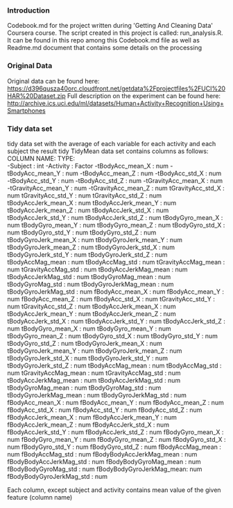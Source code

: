### Introduction
Codebook.md for the project written during 'Getting And Cleaning Data' Coursera course.
The script created in this project is called: run_analysis.R. It can be found in this repo among this Codebook.md
file as well as Readme.md document that contains some details on the processing

### Original Data
Original data can be found here: https://d396qusza40orc.cloudfront.net/getdata%2Fprojectfiles%2FUCI%20HAR%20Dataset.zip 
Full description on the experiment can be found here: http://archive.ics.uci.edu/ml/datasets/Human+Activity+Recognition+Using+Smartphones 

### Tidy data set
tidy data set with the average of each variable for each activity and each subject
the result tidy TidyMean data set contains columns as follows:</br>
COLUMN NAME:               TYPE:<br>
-Subject                  : int
-Activity                 : Factor
-tBodyAcc_mean_X          : num
-tBodyAcc_mean_Y          : num
-tBodyAcc_mean_Z          : num
-tBodyAcc_std_X           : num
-tBodyAcc_std_Y           : num
-tBodyAcc_std_Z           : num
-tGravityAcc_mean_X       : num
-tGravityAcc_mean_Y       : num
-tGravityAcc_mean_Z       : num
tGravityAcc_std_X        : num
tGravityAcc_std_Y        : num
tGravityAcc_std_Z        : num
tBodyAccJerk_mean_X      : num
tBodyAccJerk_mean_Y      : num
tBodyAccJerk_mean_Z      : num
tBodyAccJerk_std_X       : num
tBodyAccJerk_std_Y       : num
tBodyAccJerk_std_Z       : num
tBodyGyro_mean_X         : num
tBodyGyro_mean_Y         : num
tBodyGyro_mean_Z         : num
tBodyGyro_std_X          : num
tBodyGyro_std_Y          : num
tBodyGyro_std_Z          : num
tBodyGyroJerk_mean_X     : num
tBodyGyroJerk_mean_Y     : num
tBodyGyroJerk_mean_Z     : num
tBodyGyroJerk_std_X      : num
tBodyGyroJerk_std_Y      : num
tBodyGyroJerk_std_Z      : num
tBodyAccMag_mean         : num
tBodyAccMag_std          : num
tGravityAccMag_mean      : num
tGravityAccMag_std       : num
tBodyAccJerkMag_mean     : num
tBodyAccJerkMag_std      : num
tBodyGyroMag_mean        : num
tBodyGyroMag_std         : num
tBodyGyroJerkMag_mean    : num
tBodyGyroJerkMag_std     : num
fBodyAcc_mean_X          : num
fBodyAcc_mean_Y          : num
fBodyAcc_mean_Z          : num
fBodyAcc_std_X           : num
tGravityAcc_std_Y        : num
tGravityAcc_std_Z        : num
tBodyAccJerk_mean_X      : num
tBodyAccJerk_mean_Y      : num
tBodyAccJerk_mean_Z      : num
tBodyAccJerk_std_X       : num
tBodyAccJerk_std_Y       : num
tBodyAccJerk_std_Z       : num
tBodyGyro_mean_X         : num
tBodyGyro_mean_Y         : num
tBodyGyro_mean_Z         : num
tBodyGyro_std_X          : num
tBodyGyro_std_Y          : num
tBodyGyro_std_Z          : num
tBodyGyroJerk_mean_X     : num
tBodyGyroJerk_mean_Y     : num
tBodyGyroJerk_mean_Z     : num
tBodyGyroJerk_std_X      : num
tBodyGyroJerk_std_Y      : num
tBodyGyroJerk_std_Z      : num
tBodyAccMag_mean         : num
tBodyAccMag_std          : num
tGravityAccMag_mean      : num
tGravityAccMag_std       : num
tBodyAccJerkMag_mean     : num
tBodyAccJerkMag_std      : num
tBodyGyroMag_mean        : num
tBodyGyroMag_std         : num
tBodyGyroJerkMag_mean    : num
tBodyGyroJerkMag_std     : num
fBodyAcc_mean_X          : num
fBodyAcc_mean_Y          : num
fBodyAcc_mean_Z          : num
fBodyAcc_std_X           : num
fBodyAcc_std_Y           : num
fBodyAcc_std_Z           : num
fBodyAccJerk_mean_X      : num
fBodyAccJerk_mean_Y      : num
fBodyAccJerk_mean_Z      : num
fBodyAccJerk_std_X       : num
fBodyAccJerk_std_Y       : num
fBodyAccJerk_std_Z       : num
fBodyGyro_mean_X         : num
fBodyGyro_mean_Y         : num
fBodyGyro_mean_Z         : num
fBodyGyro_std_X          : num
fBodyGyro_std_Y          : num
fBodyGyro_std_Z          : num
fBodyAccMag_mean         : num
fBodyAccMag_std          : num
fBodyBodyAccJerkMag_mean : num
fBodyBodyAccJerkMag_std  : num
fBodyBodyGyroMag_mean    : num
fBodyBodyGyroMag_std     : num
fBodyBodyGyroJerkMag_mean: num
fBodyBodyGyroJerkMag_std : num

Each column, except subject and activity contains mean value of the given feature (column name)
